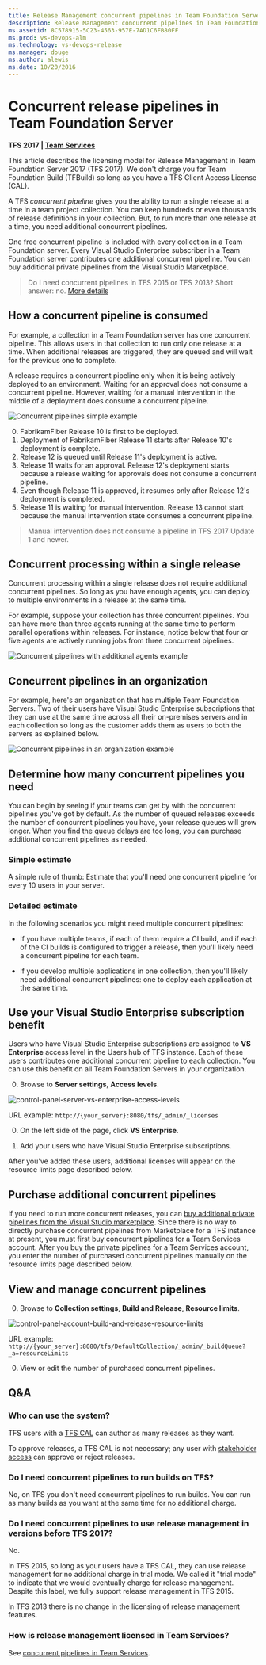 ```yaml
---
title: Release Management concurrent pipelines in Team Foundation Server
description: Release Management concurrent pipelines in Team Foundation Server (TFS)
ms.assetid: 8C578915-5C23-4563-957E-7AD1C6FB80FF
ms.prod: vs-devops-alm
ms.technology: vs-devops-release
ms.manager: douge
ms.author: alewis
ms.date: 10/20/2016
---
```

# Concurrent release pipelines in Team Foundation Server

**TFS 2017 | [Team Services](concurrent-pipelines-ts.md)**

This article describes the licensing model for Release Management in Team Foundation Server 2017 (TFS 2017). We don't charge you for Team Foundation Build (TFBuild) so long as you have a TFS Client Access License (CAL).

A TFS _concurrent pipeline_ gives you the ability to run a single release at a time in a team project collection. You can keep hundreds or even thousands of release definitions in your collection. But, to run more than one release at a time, you need additional concurrent pipelines.

One free concurrent pipeline is included with every collection in a Team Foundation server. Every Visual Studio Enterprise subscriber in a Team Foundation server contributes one additional concurrent pipeline. You can buy additional private pipelines from the Visual Studio Marketplace.

> Do I need concurrent pipelines in TFS 2015 or TFS 2013? Short answer: no. [More details](#tfs_before_2017)

## How a concurrent pipeline is consumed

For example, a collection in a Team Foundation server has one concurrent pipeline. This allows users in that collection to run only one release at a time. When additional releases are triggered, they are queued and will wait for the previous one to complete.

A release requires a concurrent pipeline only when it is being actively deployed to an environment. Waiting for an approval does not consume a concurrent pipeline. However, waiting for a manual intervention in the middle of a deployment does consume a concurrent pipeline.

![Concurrent pipelines simple example](_img/concurrent-pipelines-tfs/concurrent-pipelines-simple-example.png)

0. FabrikamFiber Release 10 is first to be deployed.
0. Deployment of FabrikamFiber Release 11 starts after Release 10's deployment is complete.
0. Release 12 is queued until Release 11's deployment is active.
0. Release 11 waits for an approval. Release 12's deployment starts because a release waiting for approvals does not consume a concurrent pipeline.
0. Even though Release 11 is approved, it resumes only after Release 12's deployment is completed.
0. Release 11 is waiting for manual intervention. Release 13 cannot start because the manual intervention state consumes a concurrent pipeline.

> Manual intervention does not consume a pipeline in TFS 2017 Update 1 and newer.

## Concurrent processing within a single release

Concurrent processing within a single release does not require additional concurrent pipelines. So long as you have enough agents, you can deploy to multiple environments in a release at the same time.

For example, suppose your collection has three concurrent pipelines. You can have more than three agents running at the same time to perform parallel operations within releases. For instance, notice below that four or five agents are actively running jobs from three concurrent pipelines.

![Concurrent pipelines with additional agents example](_img/concurrent-pipelines-tfs/concurrent-pipelines-with-additional-agents-example.png)

## Concurrent pipelines in an organization

For example, here's an organization that has multiple  Team Foundation Servers. Two of their users have Visual Studio Enterprise subscriptions that they can use at the same time across all their on-premises servers and in each collection so long as the customer adds them as users to both the servers as explained below.

![Concurrent pipelines in an organization example](_img/concurrent-pipelines-tfs/concurrent-pipelines-in-an-organization-example.png)

## Determine how many concurrent pipelines you need

You can begin by seeing if your teams can get by with the concurrent pipelines you've got by default. As the number of queued releases exceeds the number of concurrent pipelines you have, your release queues will grow longer. When you find the queue delays are too long, you can purchase additional concurrent pipelines as needed.

### Simple estimate

A simple rule of thumb: Estimate that you'll need one concurrent pipeline for every 10 users in your server.

### Detailed estimate

In the following scenarios you might need multiple concurrent pipelines:

* If you have multiple teams, if each of them require a CI build, and if each of the CI builds is configured to trigger a release, then you'll likely need a concurrent pipeline for each team.

* If you develop multiple applications in one collection, then you'll likely need additional concurrent pipelines: one to deploy each application at the same time.

## Use your Visual Studio Enterprise subscription benefit

Users who have Visual Studio Enterprise subscriptions are assigned to **VS Enterprise** access level in the Users hub of TFS instance. Each of these users contributes one additional concurrent pipeline to each collection. You can use this benefit on all Team Foundation Servers in your organization.

0. Browse to **Server settings**, **Access levels**.

 ![control-panel-server-vs-enterprise-access-levels](_img/concurrent-pipelines-tfs/control-panel-server-vs-enterprise-access-levels.png)

 URL example: `http://{your_server}:8080/tfs/_admin/_licenses`

0. On the left side of the page, click **VS Enterprise**.

0. Add your users who have Visual Studio Enterprise subscriptions.

After you've added these users, additional licenses will appear on the resource limits page described below.

## Purchase additional concurrent pipelines

If you need to run more concurrent releases, you can [buy additional private pipelines from the Visual Studio marketplace](https://marketplace.visualstudio.com/items?itemName=ms.build-release-private-pipelines). Since there is no way to directly purchase concurrent pipelines from Marketplace for a TFS instance at present, you must first buy concurrent pipelines for a Team Services account. After you buy the private pipelines for a Team Services account, you enter the number of purchased concurrent pipelines manually on the resource limits page described below.

## View and manage concurrent pipelines

0. Browse to **Collection settings**, **Build and Release**, **Resource limits**.

 ![control-panel-account-build-and-release-resource-limits](_img/concurrent-pipelines-tfs/control-panel-account-build-and-release-resource-limits.png)

 URL example: `http://{your_server}:8080/tfs/DefaultCollection/_admin/_buildQueue?_a=resourceLimits`

0. View or edit the number of purchased concurrent pipelines.

## Q&A

### Who can use the system?

TFS users with a [TFS CAL](https://www.visualstudio.com/team-services/tfs-pricing) can author as many releases as they want.

To approve releases, a TFS CAL is not necessary; any user with [stakeholder access](../../../quickstart/get-started-stakeholder.md) can approve or reject releases.

### Do I need concurrent pipelines to run builds on TFS?

No, on TFS you don't need concurrent pipelines to run builds. You can run as many builds as you want at the same time for no additional charge.

<h3 id="tfs_before_2017">Do I need concurrent pipelines to use release management in versions before TFS 2017?</h3>

No.

In TFS 2015, so long as your users have a TFS CAL, they can use release management for no additional charge in trial mode. We called it "trial mode" to indicate that we would eventually charge for release management. Despite this label, we fully support release management in TFS 2015.

In TFS 2013 there is no change in the licensing of release management features.

### How is release management licensed in Team Services?

See [concurrent pipelines in Team Services](concurrent-pipelines-ts.md).
